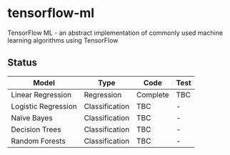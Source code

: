 # tensorflow-ml

TensorFlow ML - an abstract implementation of commonly used machine learning algorithms using TensorFlow

## Status

| Model               | Type           | Code     | Test |
| ------------------- | -------------- | -------- | ---- |
| Linear Regression   | Regression     | Complete | TBC  |
| Logistic Regression | Classification | TBC      | -    |
| Naïve Bayes        | Classification | TBC      | -    |
| Decision Trees      | Classification | TBC      | -    |
| Random Forests      | Classification | TBC      | -    |
